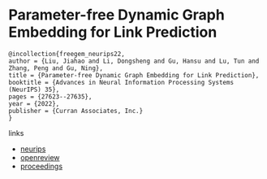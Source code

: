 # Parameter-free Dynamic Graph Embedding for Link Prediction

```
@incollection{freegem_neurips22,
author = {Liu, Jiahao and Li, Dongsheng and Gu, Hansu and Lu, Tun and Zhang, Peng and Gu, Ning},
title = {Parameter-free Dynamic Graph Embedding for Link Prediction},
booktitle = {Advances in Neural Information Processing Systems (NeurIPS) 35},
pages = {27623--27635},
year = {2022},
publisher = {Curran Associates, Inc.}
}
```

links
- [neurips](https://nips.cc/Conferences/2022/Schedule?showEvent=54304)
- [openreview](https://openreview.net/forum?id=215KQFiU65l)
- [proceedings](https://papers.nips.cc//paper_files/paper/2022/hash/b14d7175755b180dc2163e15e3110cb6-Abstract-Conference.html)
